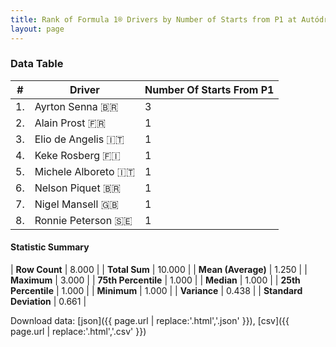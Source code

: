 ```yaml
---
title: Rank of Formula 1® Drivers by Number of Starts from P1 at Autódromo Internacional Nelson Piquet
layout: page
---
```


<canvas id="chart" width="400" height="180"></canvas>
<script>
var data = {
    "datasets": [
        {
            "backgroundColor": [
                "#f3a935",
                "#f3a935",
                "#f3a935",
                "#f3a935",
                "#f3a935",
                "#f3a935",
                "#f3a935",
                "#f3a935"
            ],
            "borderColor": [
                "#f68639",
                "#f68639",
                "#f68639",
                "#f68639",
                "#f68639",
                "#f68639",
                "#f68639",
                "#f68639"
            ],
            "borderWidth": 1,
            "data": [
                3.0,
                1.0,
                1.0,
                1.0,
                1.0,
                1.0,
                1.0,
                1.0
            ],
            "label": "Number Of Starts From P1"
        }
    ],
    "labels": [
        "Ayrton Senna",
        "Alain Prost",
        "Elio de Angelis",
        "Keke Rosberg",
        "Michele Alboreto",
        "Nelson Piquet",
        "Nigel Mansell",
        "Ronnie Peterson"
    ]
};
var options = {
  legend: {
    display: false
  },
  scales: {
    xAxes: [{
      ticks: {
        beginAtZero: true,
        maxRotation: 180,
        display: window.innerWidth > 800
      }
    }],
    yAxes: [{
      ticks: {
        beginAtZero: true
      }
    }]
  },
  onResize: function(chart, size) {
    chart.options.scales.xAxes[0].ticks.display = size.width > 800;
  }
};
var chart = new Chart("chart", {
    data: data,
    type: 'bar',
    options: options
});
</script>



### Data Table

| # | Driver | Number Of Starts From P1 |
|--|--|--|
| 1. | Ayrton Senna 🇧🇷 | 3 |
| 2. | Alain Prost 🇫🇷 | 1 |
| 3. | Elio de Angelis 🇮🇹 | 1 |
| 4. | Keke Rosberg 🇫🇮 | 1 |
| 5. | Michele Alboreto 🇮🇹 | 1 |
| 6. | Nelson Piquet 🇧🇷 | 1 |
| 7. | Nigel Mansell 🇬🇧 | 1 |
| 8. | Ronnie Peterson 🇸🇪 | 1 |

#### Statistic Summary

| **Row Count** | 8.000 |
| **Total Sum** | 10.000 |
| **Mean (Average)** | 1.250 |
| **Maximum** | 3.000 |
| **75th Percentile** | 1.000 |
| **Median** | 1.000 |
| **25th Percentile** | 1.000 |
| **Minimum** | 1.000 |
| **Variance** | 0.438 |
| **Standard Deviation** | 0.661 |

Download data: [json]({{ page.url | replace:'.html','.json' }}), [csv]({{ page.url | replace:'.html','.csv' }})
